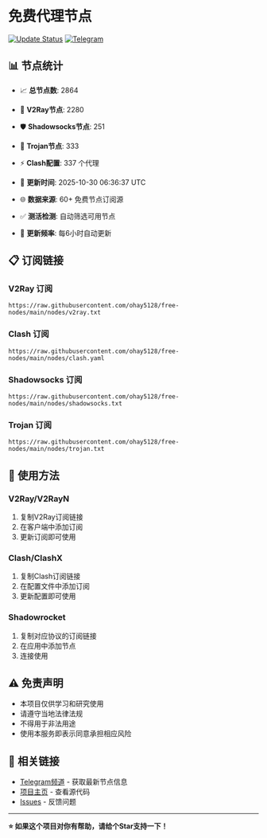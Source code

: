 # 免费代理节点

[![Update Status](https://github.com/ohay5128/free-nodes/workflows/Node%20Collector%20and%20Testing/badge.svg)](https://github.com/ohay5128/free-nodes/actions)
[![Telegram](https://img.shields.io/badge/📱_TG频道-2CA5E0?style=for-the-badge&logo=telegram&logoColor=white)](https://t.me/fq521)

## 📊 节点统计
- 📈 **总节点数**: 2864
- 🎯 **V2Ray节点**: 2280
- 🛡️ **Shadowsocks节点**: 251
- 🔐 **Trojan节点**: 333
- ⚡ **Clash配置**: 337 个代理

- 🔄 **更新时间**: 2025-10-30 06:36:37 UTC
- 🌐 **数据来源**: 60+ 免费节点订阅源
- ✅ **测活检测**: 自动筛选可用节点
- 🚀 **更新频率**: 每6小时自动更新

## 📋 订阅链接

### V2Ray 订阅
```
https://raw.githubusercontent.com/ohay5128/free-nodes/main/nodes/v2ray.txt
```

### Clash 订阅
```
https://raw.githubusercontent.com/ohay5128/free-nodes/main/nodes/clash.yaml
```

### Shadowsocks 订阅
```
https://raw.githubusercontent.com/ohay5128/free-nodes/main/nodes/shadowsocks.txt
```

### Trojan 订阅
```
https://raw.githubusercontent.com/ohay5128/free-nodes/main/nodes/trojan.txt
```

## 📱 使用方法

### V2Ray/V2RayN
1. 复制V2Ray订阅链接
2. 在客户端中添加订阅
3. 更新订阅即可使用

### Clash/ClashX
1. 复制Clash订阅链接
2. 在配置文件中添加订阅
3. 更新配置即可使用

### Shadowrocket
1. 复制对应协议的订阅链接
2. 在应用中添加节点
3. 连接使用

## ⚠️ 免责声明

- 本项目仅供学习和研究使用
- 请遵守当地法律法规
- 不得用于非法用途
- 使用本服务即表示同意承担相应风险

## 🔗 相关链接

- [Telegram频道](https://t.me/fq521) - 获取最新节点信息
- [项目主页](https://github.com/ohay5128/free-nodes) - 查看源代码
- [Issues](https://github.com/ohay5128/free-nodes/issues) - 反馈问题

---

**⭐ 如果这个项目对你有帮助，请给个Star支持一下！**
